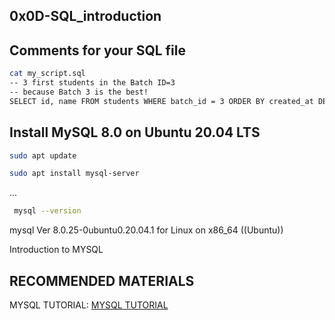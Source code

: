 ## 0x0D-SQL_introduction

## Comments for your SQL file

```bash
cat my_script.sql
-- 3 first students in the Batch ID=3
-- because Batch 3 is the best!
SELECT id, name FROM students WHERE batch_id = 3 ORDER BY created_at DESC LIMIT 3;

```

## Install MySQL 8.0 on Ubuntu 20.04 LTS

```bash
sudo apt update
```

```bash
sudo apt install mysql-server
```
...

```bash
 mysql --version
```
mysql  Ver 8.0.25-0ubuntu0.20.04.1 for Linux on x86_64 ((Ubuntu))


Introduction to MYSQL

## RECOMMENDED MATERIALS

MYSQL TUTORIAL: [MYSQL TUTORIAL](https://www.digitalocean.com/community/tutorials/how-to-install-mysql-on-ubuntu-20-04)

